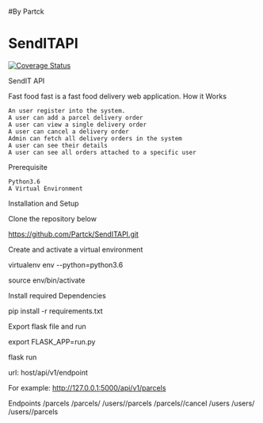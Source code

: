 #By Partck
# SendITAPI
[![Coverage Status](https://coveralls.io/repos/github/Partck/SendITAPI/badge.svg?branch=test_setup)](https://coveralls.io/github/Partck/SendITAPI?branch=test_setup)


SendIT API

Fast food fast is a fast food delivery web application.
How it Works

    An user register into the system.
    A user can add a parcel delivery order
    A user can view a single delivery order
    A user can cancel a delivery order
    Admin can fetch all delivery orders in the system
    A user can see their details
    A user can see all orders attached to a specific user

Prerequisite

    Python3.6
    A Virtual Environment

Installation and Setup

Clone the repository below

https://github.com/Partck/SendITAPI.git

Create and activate a virtual environment

virtualenv env --python=python3.6

source env/bin/activate

Install required Dependencies

pip install -r requirements.txt

Export flask file and run

export FLASK_APP=run.py

flask run

url: host/api/v1/endpoint

For example: http://127.0.0.1:5000/api/v1/parcels

Endpoints
/parcels
/parcels/<parcelId>
/users/<userId>/parcels
/parcels/<parcelId>/cancel
/users
/users/<userid>
/users/<userid>/parcels
